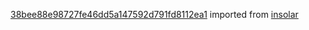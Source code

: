 [38bee88e98727fe46dd5a147592d791fd8112ea1](https://github.com/insolar/insolar/commit/38bee88e98727fe46dd5a147592d791fd8112ea1) imported from [insolar](https://github.com/insolar/insolar)

